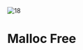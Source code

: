 ![18](https://github.com/manningstinson/holbertonschool-low_level_programming/assets/104523090/2d0e9048-df00-4971-8ea5-4d5538c05280)
 # Malloc Free

